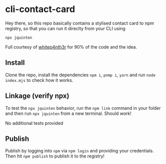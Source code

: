 # cli-contact-card

Hey there, so this repo basically contains a stylised contact card to npm registry, so that you can run it direclty from your CLI using

```
npx jquinten
```

Full courtesy of [whitep4nth3r](https://whitep4nth3r.com/blog/build-a-business-card-cli-tool/) for 90% of the code and the idea.

## Install

Clone the repo, install the dependencies `npm i`, `pnmp i`, `yarn` and run `node index.mjs` to check how it works.

## Linkage (verify npx)

To test the `npx jquinten` behavior, run the `npm link` command in your folder and then run `npx jquinten` from a new terminal. Should work!

No additional tests provided

## Publish

Publish by logging into `npm` via `npm login` and providing your credentials. Then hit `npm publish` to publish it to the registry!
